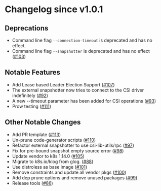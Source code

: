 # Changelog since v1.0.1

## Deprecations
* Command line flag `--connection-timeout` is deprecated and has no effect.
* Command line flag `--snapshotter` is deprecated and has no effect ([#103](https://github.com/kubernetes-csi/external-snapshotter/pull/103))

## Notable Features
* Add Lease based Leader Election Support ([#107](https://github.com/kubernetes-csi/external-snapshotter/pull/107))
* The external snapshotter now tries to connect to the CSI driver indefinitely ([#92](https://github.com/kubernetes-csi/external-snapshotter/pull/92))
* A new --timeout parameter has been added for CSI operations ([#93](https://github.com/kubernetes-csi/external-snapshotter/pull/93))
* Prow testing ([#111](https://github.com/kubernetes-csi/external-snapshotter/pull/111))

## Other Notable Changes
* Add PR template ([#113](https://github.com/kubernetes-csi/external-snapshotter/pull/113))
* Un-prune code-generator scripts ([#110](https://github.com/kubernetes-csi/external-snapshotter/pull/110))
* Refactor external snapshotter to use csi-lib-utils/rpc ([#97](https://github.com/kubernetes-csi/external-snapshotter/pull/97))
* Fix for pre-bound snapshot empty source error ([#98](https://github.com/kubernetes-csi/external-snapshotter/pull/98))
* Update vendor to k8s 1.14.0 ([#105](https://github.com/kubernetes-csi/external-snapshotter/pull/105))
* Migrate to k8s.io/klog from glog. ([#88](https://github.com/kubernetes-csi/external-snapshotter/pull/88))
* Use distroless as base image ([#101](https://github.com/kubernetes-csi/external-snapshotter/pull/101))
* Remove constraints and update all vendor pkgs ([#100](https://github.com/kubernetes-csi/external-snapshotter/pull/100))
* Add dep prune options and remove unused packages ([#99](https://github.com/kubernetes-csi/external-snapshotter/pull/99))
* Release tools ([#86](https://github.com/kubernetes-csi/external-snapshotter/pull/86))
